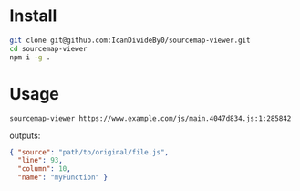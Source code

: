# Install

```sh
git clone git@github.com:IcanDivideBy0/sourcemap-viewer.git
cd sourcemap-viewer
npm i -g .
```

# Usage

```
sourcemap-viewer https://www.example.com/js/main.4047d834.js:1:285842
```

outputs:

```json
{ "source": "path/to/original/file.js",
  "line": 93,
  "column": 10,
  "name": "myFunction" }
```
